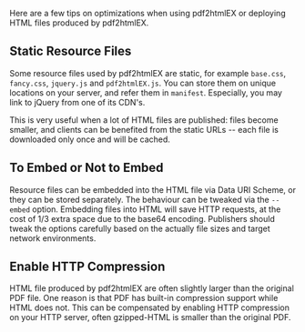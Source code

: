Here are a few tips on optimizations when using pdf2htmlEX or deploying HTML files produced by pdf2htmlEX.

## Static Resource Files

Some resource files used by pdf2htmlEX are static, for example `base.css`, `fancy.css`, `jquery.js` and `pdf2htmlEX.js`. You can store them on unique locations on your server, and refer them in `manifest`. Especially, you may link to jQuery from one of its CDN's.

This is very useful when a lot of HTML files are published: files become smaller, and clients can be benefited from the static URLs -- each file is downloaded only once and will be cached. 

## To Embed or Not to Embed

Resource files can be embedded into the HTML file via Data URI Scheme, or they can be stored separately. The behaviour can be tweaked via the `--embed` option. Embedding files into HTML will save HTTP requests, at the cost of 1/3 extra space due to the base64 encoding. Publishers should tweak the options carefully based on the actually file sizes and target network environments.

## Enable HTTP Compression

HTML file produced by pdf2htmlEX are often slightly larger than the original PDF file. One reason is that PDF has built-in compression support while HTML does not. This can be compensated by enabling HTTP compression on your HTTP server, often gzipped-HTML is smaller than the original PDF.
